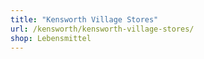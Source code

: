 ```yaml
---
title: "Kensworth Village Stores"
url: /kensworth/kensworth-village-stores/
shop: Lebensmittel
---
```

